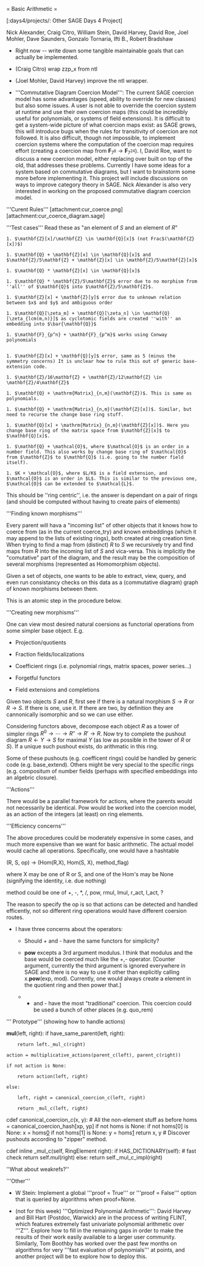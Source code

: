 = Basic Arithmetic =

[:days4/projects/: Other SAGE Days 4 Project]


 Nick Alexander, Craig Citro, William Stein, David Harvey, David Roe, Joel Mohler, Dave Saunders, Gonzalo Tornaria, Ifti B., Robert Bradshaw

 * Right now -- write down some tangible maintainable goals that can actually be implemented.

 * (Craig Citro) wrap zzp_x from ntl

 * (Joel Mohler, David Harvey) improve the ntl wrapper.

 * '''Commutative Diagram Coercion Model''': The current SAGE coercion model has some advantages (speed, ability to override for new classes) but also some issues.  A user is not able to override the coercion system at runtime and use their own coercion maps (this could be incredibly useful for polynomials, or systems of field extensions).  It is difficult to get a system-wide picture of what coercion maps exist: as SAGE grows, this will introduce bugs when the rules for transitivity of coercion are not followed.  It is also difficult, though not impossible, to implement coercion systems where the computation of the coercion map requires effort (creating a coercion map from $\mathbf{F}_{7^8} \to \mathbf{F}_{7^{24}}$).  I, David Roe, want to discuss a new coercion model, either replacing over built on top of the old, that addresses these problems.  Currently I have some ideas for a system based on commutative diagrams, but I want to brainstorm some more before implementing it.  This project will include discussions on ways to improve category theory in SAGE. Nick Alexander is also very interested in working on the proposed commutative diagram coercion model.

'''Curent Rules'''
[attachment:cur_coerce.png] 
[attachment:cur_coerce_diagram.sage]

'''Test cases''' Read these as "an element of $S$ and an element of $R$"

    1. $\mathbf{Z}[x]/\mathbf{Z} \in \mathbf{Q}[x]$ (not Frac$(\mathbf{Z}[x])$)

    1. $\mathbf{Q} + \mathbf{Z}[x] \in \mathbf{Q}[x]$ and $\mathbf{Z}/5\mathbf{Z} + \mathbf{Z}[x] \in \mathbf{Z}/5\mathbf{Z}[x]$

    1. $\mathbf{Q} * \mathbf{Z}[x] \in \mathbf{Q}[x]$ 

    1. $\mathbf{Q} * \mathbf{Z}/5\mathbf{Z}$ error due to no morphism from ''all'' of $\mathbf{Q}$ into $\mathbf{Z}/5\mathbf{Z}$.

    1. $\mathbf{Z}[x] + \mathbf{Z}[y]$ error due to unknown relation between $x$ and $y$ and ambiguous order

    1. $\mathbf{Q}[\zeta_m] + \mathbf{Q}[\zeta_n] \in \mathbf{Q}[\zeta_{lcm(m,n)}]$ as cyclotomic fields are created ''with'' an embedding into $\bar{\mathbf{Q}}$ 

    1. $\mathbf{F}_{p^n} + \mathbf{F}_{p^m}$ works using Conway polynomials


    1. $\mathbf{Z}[x] + \mathbf{Q}[y]$ error, same as 5 (minus the symmetry concerns) It is unclear how to rule this out of generic base-extension code. 

    1. $\mathbf{Z}/16\mathbf{Z} + \mathbf{Z}/12\mathbf{Z} \in \mathbf{Z}/4\mathbf{Z}$

    1. $\mathbf{Q} + \mathrm{Matrix}_{n,m}(\mathbf{Z})$. This is same as polynomials.

    1. $\mathbf{Q} + \mathrm{Matrix}_{n,m}(\mathbf{Z}[x])$. Similar, but need to recurse the change base ring stuff.

    1. $\mathbf{Q}[x] + \mathrm{Matrix}_{n,m}(\mathbf{Z}[x])$. Here you change base ring of the matrix space from $\mathbf{Z}[x]$ to $\mathbf{Q}[x]$.

    1. $\mathbf{Q} + \mathcal{O}$, where $\mathcal{O}$ is an order in a number field. This also works by change base ring of $\mathcal{O}$ from $\mathbf{Z}$ to $\mathbf{Q}$ (i.e. going to the number field itself).

    1. $K + \mathcal{O}$, where $L/K$ is a field extension, and $\mathcal{O}$ is an order in $L$. This is similar to the previous one, $\mathcal{O}$ can be extended to $\mathcal{L}$.

This should be ''ring centric'', i.e. the answer is dependant on a pair of rings (and should be computed without having to create pairs of elements)

'''Finding known morphisms'''

Every parent will hava a "incoming list" of other objects that it knows how to coerce from (as in the current coerce_try) and known embeddings (which it may append to the lists of existing rings), both created at ring creation time. When trying to find a map from (distinct) $R$ to $S$ we recursively try and find maps from $R$ into the incoming list of $S$ and vica-versa. This is implicitly the "comutative" part of the diagram, and the result may be the composition of several morphisms (represented as Homomorphism objects). 

Given a set of objects, one wants to be able to extract, view, query, and even run consistancy checks on this data as a (commutative diagram) graph of known morphisms between them. 

This is an atomic step in the procedure below. 

'''Creating new morphisms'''

One can view most desired natural coersions as functorial operations from some simpler base object. E.g. 

 * Projection/quotients

 * Fraction fields/localizations

 * Coefficient rings (i.e. polynomial rings, matrix spaces, power series...)

 * Forgetful functors

 * Field extensions and completions

Given two objects $S$ and $R$, first see if there is a natural morphism $S \rightarrow R$ or $R \rightarrow S$. If there is one, use it. If there are two, by definition they are cannonically isomorphic and so we can use either. 

Considering functors above, decompose each object $R$ as a tower of simpler rings $R^0 \rightarrow \cdots \rightarrow R'' \rightarrow R' \rightarrow R$. Now try to complete the pushout diagram $R \leftarrow Y \rightarrow S$ for maximal $Y$ (as low as possible in the tower of $R$ or $S$). If a unique such pushout exists, do arithmatic in this ring. 

Some of these pushouts (e.g. coefficent rings) could be handled by generic code (e.g. base_extend). Others might be very special to the specific rings (e.g. compositum of number fields (perhaps with specified embeddings into an algebric closure). 


'''Actions'''

There would be a parallel framework for actions, where the parents would not necessarily be identical. Pow would be worked into the coercion model, as an action of the integers (at least) on ring elements. 

'''Efficiency concerns'''

The above procedures could be moderately expensive in some cases, and much more expensive than we want for basic arithmetic. The actual model would cache all operations. Specifically, one would have a hashtable

(R, S, op) -> (Hom(R,X), Hom(S, X), method_flag)

where X may be one of R or S, and one of the Hom's may be None (signifying the identity, i.e. due nothing)

method could be one of +, -, *, /, pow, rmul, lmul, r_act, l_act, ?

The reason to specify the op is so that actions can be detected and handled efficently, not so different ring operations would have different coersion routes. 


 * I have three concerns about the operators:

    * Should + and - have the same functors for simplicity? 

    * __pow__ excepts a 3rd argument modulus.  I think that modulus and the base would be coerced much like the +,- operator. [Counter argument, currently the third argument is ignored everywhere in SAGE and there is no way to use it other than explicitly calling x.__pow__(exp, mod). Currently, one would always create a element in the quotient ring and then power that.] 

    * + and - have the most "traditional" coercion.  This coercion could be used a bunch of other places (e.g. quo_rem) 


''' Prototype''' (showing how to handle actions)

__mul__(left, right):
    if have_same_parent(left, right):

        return left._mul_c(right)

    action = multiplicative_actions(parent_c(left), parent_c(right))

    if not action is None:

        return action(left, right)

    else:

        left, right = canonical_coercion_c(left, right)

        return _mul_c(left, right)


cdef canonical_coercion_c(x, y):
    # All the non-element stuff as before
    homs = canonical_coercion_hash[xp, yp]
    if not homs is None:
        if not homs[0] is None:
            x = homs[0](x)
        if not homs[1] is None:
            y = homs[1](y)
        return x, y
     # Discover pushouts according to "zipper" method. 


cdef inline _mul_c(self, RingElement right):
    if HAS_DICTIONARY(self):   # fast check
        return self._mul_(right)
    else:
        return self._mul_c_impl(right)


''What about weakrefs?''

'''Other'''

 * W Stein: Implement a global '''proof = True''' or '''proof = False''' option that is queried by algorithms when proof=None.

 * (not for this week) '''Optimized Polynomial Arithmetic''': David Harvey and Bill Hart (Postdoc, Warwick) are in the process of writing FLINT, which features extremely fast univariate polynomial arithmetic over '''Z'''. Explore how to fill in the remaining gaps in order to make the results of their work easily available to a larger user community. Similarly, Tom Boothby has worked over the past few months on algorithms for very '''fast evaluation of polynomials''' at points, and another project will be to explore how to deploy this.
